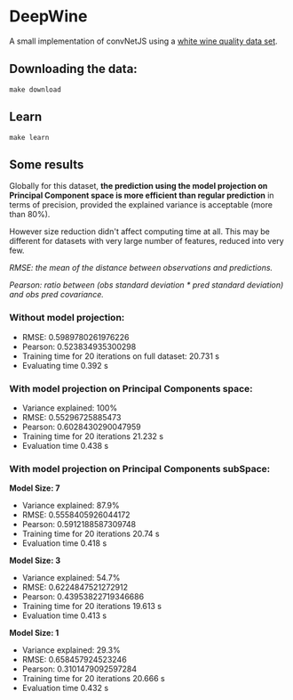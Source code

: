 # DeepWine

A small implementation of convNetJS using a [white wine quality data set](http://archive.ics.uci.edu/ml/datasets/Wine+Quality).

## Downloading the data:

```
make download
```

## Learn

```
make learn
```


## Some results

Globally for this dataset, **the prediction using the model projection on Principal Component space is more efficient than regular prediction** in terms of precision, provided the explained variance is acceptable (more than 80%).

However size reduction didn't affect computing time at all. This may be different for datasets with very large number of features, reduced into very few.

*RMSE: the mean of the distance between observations and predictions.*

*Pearson: ratio between (obs standard deviation * pred standard deviation) and obs pred covariance.*

### Without model projection:
* RMSE:  0.5989780261976226
* Pearson:  0.523834935300298
* Training time for 20 iterations on full dataset: 20.731 s
* Evaluating time 0.392 s

### With model projection on Principal Components space:
* Variance explained: 100%
* RMSE:  0.55296725885473
* Pearson:  0.6028430290047959
* Training time for 20 iterations 21.232 s
* Evaluation time 0.438 s

### With model projection on Principal Components subSpace:
**Model Size: 7**

* Variance explained: 87.9%
* RMSE:  0.5558405926044172
* Pearson:  0.5912188587309748
* Training time for 20 iterations 20.74 s
* Evaluation time 0.418 s

**Model Size: 3**
* Variance explained: 54.7%
* RMSE:  0.6224847521272912
* Pearson:  0.43953822719346686
* Training time for 20 iterations 19.613 s
* Evaluation time 0.413 s

**Model Size: 1**
* Variance explained: 29.3%
* RMSE:  0.658457924523246
* Pearson:  0.3101479092597284
* Training time for 20 iterations 20.666 s
* Evaluation time 0.432 s
